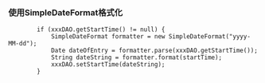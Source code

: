 ###  使用SimpleDateFormat格式化
  
            if (xxxDAO.getStartTime() != null) {
                SimpleDateFormat formatter = new SimpleDateFormat("yyyy-MM-dd");
                Date dateOfEntry = formatter.parse(xxxDAO.getStartTime());
                String dateString = formatter.format(startTime);
                xxxDAO.setStartTime(dateString);
            }
